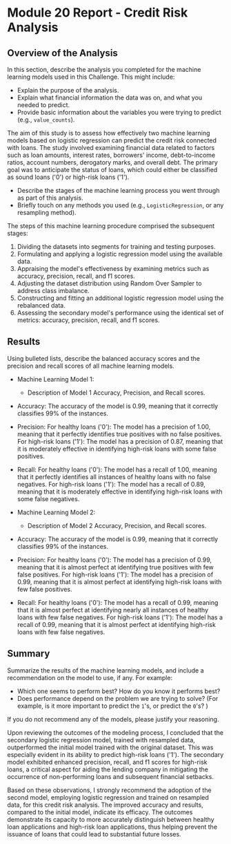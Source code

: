 # Module 20 Report - Credit Risk Analysis

## Overview of the Analysis

In this section, describe the analysis you completed for the machine learning models used in this Challenge. This might include:

* Explain the purpose of the analysis.
* Explain what financial information the data was on, and what you needed to predict.
* Provide basic information about the variables you were trying to predict (e.g., `value_counts`).

The aim of this study is to assess how effectively two machine learning models based on logistic regression can predict the credit risk connected with loans. The study involved examining financial data related to factors such as loan amounts, interest rates, borrowers' income, debt-to-income ratios, account numbers, derogatory marks, and overall debt. The primary goal was to anticipate the status of loans, which could either be classified as sound loans ('0') or high-risk loans ('1').

* Describe the stages of the machine learning process you went through as part of this analysis.
* Briefly touch on any methods you used (e.g., `LogisticRegression`, or any resampling method).

The steps of this machine learning procedure comprised the subsequent stages:
1. Dividing the datasets into segments for training and testing purposes.
2. Formulating and applying a logistic regression model using the available data.
3. Appraising the model's effectiveness by examining metrics such as accuracy, precision, recall, and f1 scores.
4. Adjusting the dataset distribution using Random Over Sampler to address class imbalance.
5. Constructing and fitting an additional logistic regression model using the rebalanced data.
6. Assessing the secondary model's performance using the identical set of metrics: accuracy, precision, recall, and f1 scores.


## Results

Using bulleted lists, describe the balanced accuracy scores and the precision and recall scores of all machine learning models.

* Machine Learning Model 1:
  * Description of Model 1 Accuracy, Precision, and Recall scores.

* Accuracy: The accuracy of the model is 0.99, meaning that it correctly classifies 99% of the instances.
* Precision:
  For healthy loans ('0'): The model has a precision of 1.00, meaning that it perfectly identifies true positives with no false positives.
  For high-risk loans ('1'): The model has a precision of 0.87, meaning that it is moderately effective in identifying high-risk loans with some false positives.
* Recall:
  For healthy loans ('0'): The model has a recall of 1.00, meaning that it perfectly identifies all instances of healthy loans with no false negatives.
  For high-risk loans ('1'): The model has a recall of 0.89, meaning that it is moderately effective in identifying high-risk loans with some false negatives.

* Machine Learning Model 2:
  * Description of Model 2 Accuracy, Precision, and Recall scores.

* Accuracy: The accuracy of the model is 0.99, meaning that it correctly classifies 99% of the instances.
* Precision:
  For healthy loans ('0'): The model has a precision of 0.99, meaning that it is almost perfect at identifying true positives with few false positives.
  For high-risk loans ('1'): The model has a precision of 0.99, meaning that it is almost perfect at identifying high-risk loans with few false positives. 
* Recall:
  For healthy loans ('0'): The model has a recall of 0.99, meaning that it is almost perfect at identifying nearly all instances of healthy loans with few false negatives.
  For high-risk loans ('1'): The model has a recall of 0.99, meaning that it is almost perfect at identifying high-risk loans with few false negatives.

## Summary

Summarize the results of the machine learning models, and include a recommendation on the model to use, if any. For example:
* Which one seems to perform best? How do you know it performs best?
* Does performance depend on the problem we are trying to solve? (For example, is it more important to predict the `1`'s, or predict the `0`'s? )

If you do not recommend any of the models, please justify your reasoning.

Upon reviewing the outcomes of the modeling process, I concluded that the secondary logistic regression model, trained with resampled data, outperformed the initial model trained with the original dataset. This was especially evident in its ability to predict high-risk loans ('1'). The secondary model exhibited enhanced precision, recall, and f1 scores for high-risk loans, a critical aspect for aiding the lending company in mitigating the occurrence of non-performing loans and subsequent financial setbacks.

Based on these observations, I strongly recommend the adoption of the second model, employing logistic regression and trained on resampled data, for this credit risk analysis. The improved accuracy and results, compared to the initial model, indicate its efficacy. The outcomes demonstrate its capacity to more accurately distinguish between healthy loan applications and high-risk loan applications, thus helping prevent the issuance of loans that could lead to substantial future losses.
